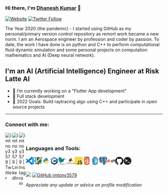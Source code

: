### Hi there, I'm [Dhanesh Kumar](https://github.com/imtony3579) 👋
[![Website](https://img.shields.io/website?label=Linkdin&style=for-the-badge&url=https://www.instagram.com/imtony12/)](https://www.linkedin.com/in/erdhanesh/)
[![Twitter Follow](https://img.shields.io/twitter/follow/imtony12?color=1DA1F2&logo=twitter&style=for-the-badge)](https://twitter.com/intent/follow?original_referer=https%3A%2F%2Fgithub.com%2Fimtony12&screen_name=imtony12)

The Year 2020 (the pandemic) - I started using GitHub as my personal/primary version control repository as remort work became a new norm. I am an Aerospace engineer by profession and coder by passion. To date, the work I have done is on python and C++ to perform computational fluid dynamic simulation and some personal projects on computation mathematics and AI (Deep neural network).



## I'm an AI (Artificial Intelligence) Engineer at Risk Latte AI

- 🔭 I’m currently working on a "Flutter App development"
- 🌱 Full stack development 
- 🥅 2022 Goals: Build raytracing algo using C++ and participate in open source projects

<!--
### Spotify Playing 🎧
-->
---
### Connect with me:

[<img align="left" alt="imtnoy3579 | Twitter" width="22px" src="https://cdn.jsdelivr.net/npm/simple-icons@v3/icons/twitter.svg" style="background-color:#ffffff!important" />](https://twitter.com/imtony12)

[<img align="left" alt="imtnoy3579 | LinkedIn" width="22px" src="https://cdn.jsdelivr.net/npm/simple-icons@v3/icons/linkedin.svg" style="background-color:#ffffff!important" />](https://www.linkedin.com/in/erdhanesh/)

[<img align="left" alt="imtnoy3579 | Instagram" width="22px" src="https://cdn.jsdelivr.net/npm/simple-icons@v3/icons/instagram.svg" style="background-color:#ffffff!important" />](https://www.instagram.com/imtony12/)

<br />

### Languages and Tools:

[<img align="left" alt="Visual Studio Code" width="26px" src="https://raw.githubusercontent.com/github/explore/80688e429a7d4ef2fca1e82350fe8e3517d3494d/topics/visual-studio-code/visual-studio-code.png" />]()
[<img align="left" alt="Vim" width="26px" src="https://raw.githubusercontent.com/github/explore/80688e429a7d4ef2fca1e82350fe8e3517d3494d/topics/vim/vim.png" />]()
[<img align="left" alt="Python" width="26px" src="https://raw.githubusercontent.com/github/explore/80688e429a7d4ef2fca1e82350fe8e3517d3494d/topics/python/python.png" />]()
[<img align="left" alt="CPP" width="26px" src="https://raw.githubusercontent.com/github/explore/80688e429a7d4ef2fca1e82350fe8e3517d3494d/topics/cpp/cpp.png" />]()
[<img align="left" alt="Latex" width="26px" src="https://raw.githubusercontent.com/github/explore/80688e429a7d4ef2fca1e82350fe8e3517d3494d/topics/latex/latex.png" />]()
[<img align="left" alt="Matlab" width="26px" src="https://raw.githubusercontent.com/github/explore/80688e429a7d4ef2fca1e82350fe8e3517d3494d/topics/matlab/matlab.png" />]()
[<img align="left" alt="JavaScript" width="26px" src="https://raw.githubusercontent.com/github/explore/80688e429a7d4ef2fca1e82350fe8e3517d3494d/topics/javascript/javascript.png" />]()
[<img align="left" alt="HTML5" width="26px" src="https://raw.githubusercontent.com/github/explore/80688e429a7d4ef2fca1e82350fe8e3517d3494d/topics/html/html.png" />]()
[<img align="left" alt="CSS3" width="26px" src="https://raw.githubusercontent.com/github/explore/80688e429a7d4ef2fca1e82350fe8e3517d3494d/topics/css/css.png" />]()
[<img align="left" alt="Postgresql" width="26px" src="https://raw.githubusercontent.com/github/explore/80688e429a7d4ef2fca1e82350fe8e3517d3494d/topics/postgresql/postgresql.png" />]()
[<img align="left" alt="Git" width="26px" src="https://raw.githubusercontent.com/github/explore/80688e429a7d4ef2fca1e82350fe8e3517d3494d/topics/git/git.png" />]()
[<img align="left" alt="GitHub" width="26px" src="https://raw.githubusercontent.com/github/explore/78df643247d429f6cc873026c0622819ad797942/topics/github/github.png" />]()
[<img align="left" alt="Terminal" width="26px" src="https://raw.githubusercontent.com/github/explore/80688e429a7d4ef2fca1e82350fe8e3517d3494d/topics/terminal/terminal.png" />]()

<br />
<br />

<!--
### Stats of all the languagess in my Git-Repositorys


![Top Langs](https://github-readme-stats.vercel.app/api/top-langs/?username=imtony3579&layout=compact)

---

### Overall Github utilization statistics 

![GitHub stats](https://github-readme-stats.vercel.app/api?username=imtony3579&show_icons=true)

-->
![](https://komarev.com/ghpvc/?username=imtony3579&color=blue&label=Profile+Views)
[![GitHub imtony3579](https://img.shields.io/github/followers/imtony3579?label=follow&style=social)](https://github.com/imtony3579)

*Appreciate any update or advice on profile modification*

